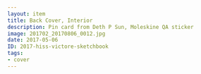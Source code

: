 ```yaml
---
layout: item
title: Back Cover, Interior
description: Pin card from Deth P Sun, Moleskine QA sticker
image: 201702_20170806_0012.jpg
date: 2017-05-06
ID: 2017-hiss-victore-sketchbook
tags: 
- cover
---
```

